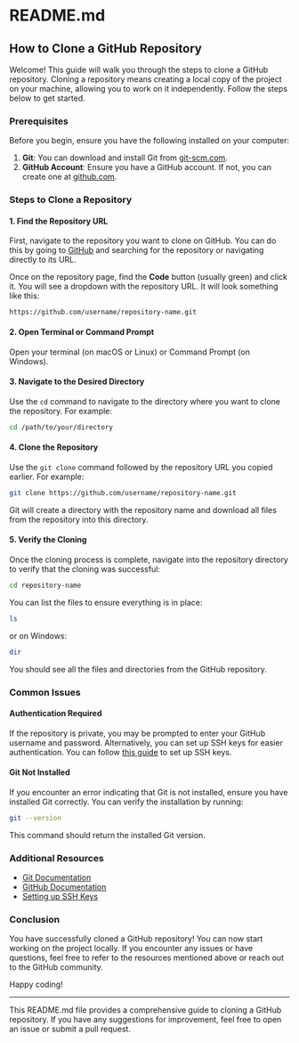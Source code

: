 # README.md

## How to Clone a GitHub Repository

Welcome! This guide will walk you through the steps to clone a GitHub repository. Cloning a repository means creating a local copy of the project on your machine, allowing you to work on it independently. Follow the steps below to get started.

### Prerequisites

Before you begin, ensure you have the following installed on your computer:

1. **Git**: You can download and install Git from [git-scm.com](https://git-scm.com/).
2. **GitHub Account**: Ensure you have a GitHub account. If not, you can create one at [github.com](https://github.com/).

### Steps to Clone a Repository

#### 1. Find the Repository URL

First, navigate to the repository you want to clone on GitHub. You can do this by going to [GitHub](https://github.com/) and searching for the repository or navigating directly to its URL.

Once on the repository page, find the **Code** button (usually green) and click it. You will see a dropdown with the repository URL. It will look something like this:

```
https://github.com/username/repository-name.git
```

#### 2. Open Terminal or Command Prompt

Open your terminal (on macOS or Linux) or Command Prompt (on Windows).

#### 3. Navigate to the Desired Directory

Use the `cd` command to navigate to the directory where you want to clone the repository. For example:

```bash
cd /path/to/your/directory
```

#### 4. Clone the Repository

Use the `git clone` command followed by the repository URL you copied earlier. For example:

```bash
git clone https://github.com/username/repository-name.git
```

Git will create a directory with the repository name and download all files from the repository into this directory.

#### 5. Verify the Cloning

Once the cloning process is complete, navigate into the repository directory to verify that the cloning was successful:

```bash
cd repository-name
```

You can list the files to ensure everything is in place:

```bash
ls
```

or on Windows:

```bash
dir
```

You should see all the files and directories from the GitHub repository.

### Common Issues

#### Authentication Required

If the repository is private, you may be prompted to enter your GitHub username and password. Alternatively, you can set up SSH keys for easier authentication. You can follow [this guide](https://docs.github.com/en/authentication/connecting-to-github-with-ssh) to set up SSH keys.

#### Git Not Installed

If you encounter an error indicating that Git is not installed, ensure you have installed Git correctly. You can verify the installation by running:

```bash
git --version
```

This command should return the installed Git version.

### Additional Resources

- [Git Documentation](https://git-scm.com/doc)
- [GitHub Documentation](https://docs.github.com/)
- [Setting up SSH Keys](https://docs.github.com/en/authentication/connecting-to-github-with-ssh)

### Conclusion

You have successfully cloned a GitHub repository! You can now start working on the project locally. If you encounter any issues or have questions, feel free to refer to the resources mentioned above or reach out to the GitHub community.

Happy coding!

---

This README.md file provides a comprehensive guide to cloning a GitHub repository. If you have any suggestions for improvement, feel free to open an issue or submit a pull request.
